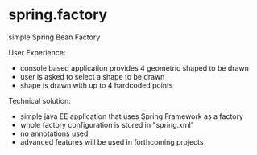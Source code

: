 # spring.factory
 simple Spring Bean Factory
 
User Experience:
- console based application provides 4 geometric shaped to be drawn
- user is asked to select a shape to be drawn
- shape is drawn with up to 4 hardcoded points

Technical solution:
- simple java EE application that uses Spring Framework as a factory
- whole factory configuration is stored in "spring.xml"
- no annotations used
- advanced features will be used in forthcoming projects
